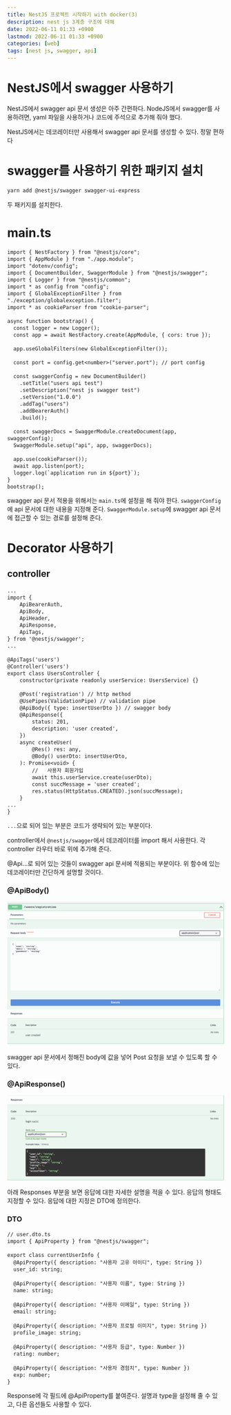 ```yaml
---
title: NestJS 프로젝트 시작하기 with docker(3)
description: nest js 3계층 구조에 대해
date: 2022-06-11 01:33 +0900
lastmod: 2022-06-11 01:33 +0900
categories: [web]
tags: [nest js, swagger, api]
---
```


# NestJS에서 swagger 사용하기

NestJS에서 swagger api 문서 생성은 아주 간편하다. NodeJS에서 swagger를 사용하려면, yaml 파일을 사용하거나 코드에 주석으로 추가해 줘야 했다.

NestJS에서는 데코레이터만 사용해서 swagger api 문서를 생성할 수 있다. 정말 편하다

# swagger를 사용하기 위한 패키지 설치

```bash
yarn add @nestjs/swagger swagger-ui-express
```

두 패키지를 설치한다.

# main.ts

```tsx
import { NestFactory } from "@nestjs/core";
import { AppModule } from "./app.module";
import "dotenv/config";
import { DocumentBuilder, SwaggerModule } from "@nestjs/swagger";
import { Logger } from "@nestjs/common";
import * as config from "config";
import { GlobalExceptionFilter } from "./exception/globalexception.filter";
import * as cookieParser from "cookie-parser";

async function bootstrap() {
  const logger = new Logger();
  const app = await NestFactory.create(AppModule, { cors: true });

  app.useGlobalFilters(new GlobalExceptionFilter());

  const port = config.get<number>("server.port"); // port config

  const swaggerConfig = new DocumentBuilder()
    .setTitle("users api test")
    .setDescription("nest js swagger test")
    .setVersion("1.0.0")
    .addTag("users")
    .addBearerAuth()
    .build();

  const swaggerDocs = SwaggerModule.createDocument(app, swaggerConfig);
  SwaggerModule.setup("api", app, swaggerDocs);

  app.use(cookieParser());
  await app.listen(port);
  logger.log(`application run in ${port}`);
}
bootstrap();
```

swagger api 문서 적용을 위해서는 `main.ts`에 설정을 해 줘야 한다. `swaggerConfig`에 api 문서에 대한 내용을 지정해 준다. `SwaggerModule.setup`에 swagger api 문서에 접근할 수 있는 경로를 설정해 준다.

# Decorator 사용하기

## controller

```tsx
...
import {
    ApiBearerAuth,
    ApiBody,
    ApiHeader,
    ApiResponse,
    ApiTags,
} from '@nestjs/swagger';
...

@ApiTags('users')
@Controller('users')
export class UsersController {
    constructor(private readonly userService: UsersService) {}

    @Post('registration') // http method
    @UsePipes(ValidationPipe) // validation pipe
    @ApiBody({ type: insertUserDto }) // swagger body
    @ApiResponse({
        status: 201,
        description: 'user created',
    })
    async createUser(
        @Res() res: any,
        @Body() userDto: insertUserDto,
    ): Promise<void> {
        //   사용자 회원가입
        await this.userService.create(userDto);
        const succMessage = 'user created';
        res.status(HttpStatus.CREATED).json(succMessage);
    }
...
}
```

`...`으로 되어 있는 부분은 코드가 생략되어 있는 부분이다.

controller에서 `@nestjs/swagger`에서 데코레이터를 import 해서 사용한다. 각 controller 라우터 바로 위에 추가해 준다.

@Api…로 되어 있는 것들이 swagger api 문서에 적용되는 부분이다. 위 함수에 있는 데코레이터만 간단하게 설명할 것이다.

### @ApiBody()

![스크린샷 2022-06-11 오전 1.03.45.png](/images/posting/backend/nest3/pic1.png)

swagger api 문서에서 정해진 body에 값을 넣어 Post 요청을 보낼 수 있도록 할 수 있다.

### @ApiResponse()

![스크린샷 2022-06-11 오전 1.08.42.png](/images/posting/backend/nest3/pic2.png)

아래 Responses 부분을 보면 응답에 대한 자세한 설명을 적을 수 있다. 응답의 형태도 지정할 수 있다. 응답에 대한 지정은 DTO에 정의한다.

### DTO

```tsx
// user.dto.ts
import { ApiProperty } from "@nestjs/swagger";

export class currentUserInfo {
  @ApiProperty({ description: "사용자 고유 아이디", type: String })
  user_id: string;

  @ApiProperty({ description: "사용자 이름", type: String })
  name: string;

  @ApiProperty({ description: "사용자 이메일", type: String })
  email: string;

  @ApiProperty({ description: "사용자 프로필 이미지", type: String })
  profile_image: string;

  @ApiProperty({ description: "사용자 등급", type: Number })
  rating: number;

  @ApiProperty({ description: "사용자 경험치", type: Number })
  exp: number;
}
```

Response에 각 필드에 @ApiProperty를 붙여준다. 설명과 type을 설정해 줄 수 있고, 다른 옵션들도 사용할 수 있다.
